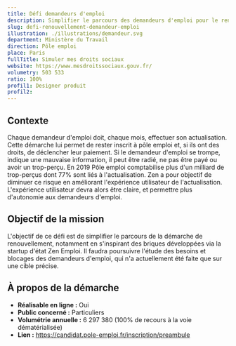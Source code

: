 ```yaml
---
title: Défi demandeurs d'emploi
description: Simplifier le parcours des demandeurs d'emploi pour le renouvellement mensuel de leur situation
slug: defi-renouvellement-demandeur-emploi
illustration: ./illustrations/demandeur.svg
department: Ministère du Travail
direction: Pôle emploi
place: Paris
fullTitle: Simuler mes droits sociaux
website: https://www.mesdroitssociaux.gouv.fr/
volumetry: 503 533
ratio: 100%
profil1: Designer produit
profil2:
---
```


## Contexte
Chaque demandeur d'emploi doit, chaque mois, effectuer son actualisation. Cette démarche lui permet de rester inscrit à pôle emploi et, si ils ont des droits, de déclencher leur paiement.
Si le demandeur d'emploi se trompe, indique une mauvaise information, il peut être radié, ne pas être payé ou avoir un trop-perçu.
En 2019 Pôle emploi comptabilise plus d'un milliard de trop-perçus dont 77% sont liés à l'actualisation.
Zen a pour objectif de diminuer ce risque en améliorant l'expérience utilisateur de l'actualisation. L'expérience utilisateur devra alors être claire, et permettre plus d'autonomie aux demandeurs d'emploi.

## Objectif de la mission
L'objectif de ce défi est de simplifier le parcours de la démarche de renouvellement, notamment en s'inspirant des briques développées via la startup d'état Zen Emploi. Il faudra poursuivre l'étude des besoins et blocages des demandeurs d'emploi, qui n'a actuellement été faite que sur une cible précise.


## À propos de la démarche
- **Réalisable en ligne :** Oui
- **Public concerné :** Particuliers
- **Volumétrie annuelle :** 6 297 380 (100% de recours à la voie dématérialisée)
- **Lien :** https://candidat.pole-emploi.fr/inscription/preambule

<!-- ## Poste à pourvoir

### Une ou un designer produit
- Expertise en conception d'interfaces responsives, création de prototypes et designs pixel-perfect
- Expertise à évaluer la facilité d'utilisation de parcours existants et proposer des recommandations réfléchies
- Expertise en recherche utilisateur et tests d'utilisabilité
- Bonne connaissance des technologies numériques
- Connaissances en accessibilité numérique
- Esthétique visuelle forte, propre et élégante
- Forte capacité à résoudre les problèmes
- Capacité à communiquer efficacement
- Curiosité, rigueur et sens de l'humour -->
